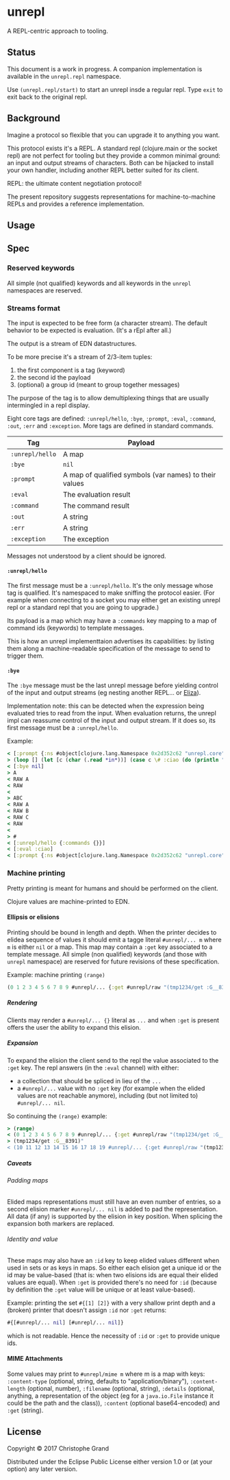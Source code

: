 # unrepl

A REPL-centric approach to tooling.

## Status

This document is a work in progress. A companion implementation is available in the `unrepl.repl` namespace.

Use `(unrepl.repl/start)` to start an unrepl insde a regular repl. Type `exit` to exit back to the original repl.

## Background

Imagine a protocol so flexible that you can upgrade it to anything you want.

This protocol exists it's a REPL. A standard repl (clojure.main or the socket repl) are not perfect for tooling but they provide a common minimal ground: an input and output streams of characters. Both can be hijacked to install your own handler, including another REPL better suited for its client.

REPL: the ultimate content negotiation protocol!

The present repository suggests representations for machine-to-machine REPLs and provides a reference implementation.

## Usage

## Spec

### Reserved keywords

All simple (not qualified) keywords and all keywords in the `unrepl` namespaces are reserved.

### Streams format

The input is expected to be free form (a character stream). The default behavior to be expected is evaluation. (It's a rEpl after all.)

The output is a stream of EDN datastructures.

To be more precise it's a stream of 2/3-item tuples:

1. the first component is a tag (keyword)
2. the second id the payload
3. (optional) a group id (meant to group together messages)

The purpose of the tag is to allow demultiplexing things that are usually intermingled in a repl display.

Eight core tags are defined: `:unrepl/hello`, `:bye`, `:prompt`, `:eval`, `:command`, `:out`, `:err` and `:exception`. More tags are defined in standard commands.

| Tag | Payload |
|-----|---------|
|`:unrepl/hello`|A map|
|`:bye`|`nil`|
|`:prompt`|A map of qualified symbols (var names) to their values|
|`:eval`|The evaluation result|
|`:command`|The command result|
|`:out`|A string|
|`:err`|A string|
|`:exception`|The exception|

Messages not understood by a client should be ignored.

#### `:unrepl/hello`

The first message must be a `:unrepl/hello`. It's the only message whose tag is qualified. It's namespaced to make sniffing the protocol easier. (For example when connecting to a socket you may either get an existing unrepl repl or a standard repl that you are going to upgrade.)

Its payload is a map which may have a `:commands` key mapping to a map of command ids (keywords) to template messages.

This is how an unrepl implementtaion advertises its capabilities: by listing them along a machine-readable specification of the message to send to trigger them.

#### `:bye`

The `:bye` message must be the last unrepl message before yielding control of the input and output streams (eg nesting another REPL... or [Eliza](https://en.wikipedia.org/wiki/ELIZA)).

Implementation note: this can be detected when the expression being evaluated tries to read from the input. When evaluation returns, the unrepl impl can reassume control of the input and output stream. If it does so, its first message must be a `:unrepl/hello`.

Example:

```clj
< [:prompt {:ns #object[clojure.lang.Namespace 0x2d352c62 "unrepl.core"], :*warn-on-reflection* nil}]
> (loop [] (let [c (char (.read *in*))] (case c \# :ciao (do (println "RAW" c) (recur)))))
< [:bye nil]
> A
< RAW A
< RAW 
<
> ABC
< RAW A
< RAW B
< RAW C
< RAW 
< 
> # 
< [:unrepl/hello {:commands {}}]
< [:eval :ciao]
< [:prompt {:ns #object[clojure.lang.Namespace 0x2d352c62 "unrepl.core"], :*warn-on-reflection* nil}]
```

### Machine printing
Pretty printing is meant for humans and should be performed on the client.

Clojure values are machine-printed to EDN.

#### Ellipsis or elisions

Printing should be bound in length and depth. When the printer decides to elidea sequence of values it should emit a tagge literal `#unrepl/... m` where `m` is either `nil` or a map. This map may contain a `:get` key associated to a template message. All simple (non qualified) keywords (and those with `unrepl` namespace) are reserved for future revisions of these specification.

Example: machine printing `(range)`

```clj
(0 1 2 3 4 5 6 7 8 9 #unrepl/... {:get #unrepl/raw "(tmp1234/get :G__8391)"})
```

##### Rendering
Clients may render a `#unrepl/... {}` literal as `...` and when `:get` is present offers the user the ability to expand this elision.

##### Expansion
To expand the elision the client send to the repl the value associated to the `:get` key. The repl answers (in the `:eval` channel)  with either:

 * a collection that should be spliced in lieu of the `...`
 * a `#unrepl/...` value with no `:get` key (for example when the elided values are not reachable anymore), including (but not limited to) `#unrepl/... nil`.

So continuing the `(range)` example:

```clj
> (range)
< (0 1 2 3 4 5 6 7 8 9 #unrepl/... {:get #unrepl/raw "(tmp1234/get :G__8391)"})
> (tmp1234/get :G__8391)"
< (10 11 12 13 14 15 16 17 18 19 #unrepl/... {:get #unrepl/raw "(tmp1234/get :G__8404)"})
```

##### Caveats
###### Padding maps
Elided maps representations must still have an even number of entries, so a second elision marker `#unrepl/... nil` is added to pad the representation. All data (if any) is supported by the elision in key position. When splicing the expansion both markers are replaced.

###### Identity and value
These maps may also have an `:id` key to keep elided values different when used in sets or as keys in maps. So either each elision get a unique id or the id may be value-based (that is: when two elisions ids are equal their elided values are equal). When `:get` is provided there's no need for `:id` (because by definition the `:get` value will be unique or at least value-based).

Example: printing the set `#{[1] [2]}` with a very shallow print depth and a (broken) printer that doesn't assign `:id` nor `:get` returns:

```clj
#{[#unrepl/... nil] [#unrepl/... nil]}
```

which is not readable. Hence the necessity of `:id` or `:get` to provide unique ids.

#### MIME Attachments

Some values may print to `#unrepl/mime m` where m is a map with keys: `:content-type` (optional, string, defaults to "application/binary"), `:content-length` (optional, number), `:filename` (optional, string), `:details` (optional, anything, a representation of the object (eg for a `java.io.File` instance it could be the path and the class)), `:content` (optional base64-encoded) and `:get` (string).

## License

Copyright © 2017 Christophe Grand

Distributed under the Eclipse Public License either version 1.0 or (at
your option) any later version.
